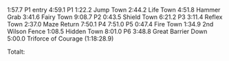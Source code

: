 1:57.7 P1 entry
4:59.1 P1
1:22.2 Jump Town
2:44.2 Life Town
4:51.8 Hammer Grab
3:41.6 Fairy Town
9:08.7 P2
0:43.5 Shield Town
6:21.2 P3
3:11.4 Reflex Town
2:37.0 Maze Return
7:50.1 P4
7:51.0 P5
0:47.4 Fire Town
1:34.9 2nd Wilson Fence
1:08.5 Hidden Town
8:01.0 P6
3:48.8 Great Barrier Down
5:00.0 Triforce of Courage (1:18:28.9)

Totalt: